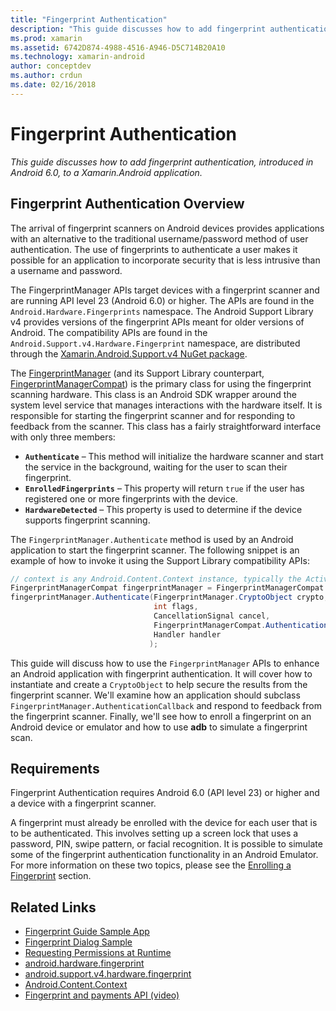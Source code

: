 ```yaml
---
title: "Fingerprint Authentication"
description: "This guide discusses how to add fingerprint authentication, introduced in Android 6.0, to a Xamarin.Android application."
ms.prod: xamarin
ms.assetid: 6742D874-4988-4516-A946-D5C714B20A10
ms.technology: xamarin-android
author: conceptdev
ms.author: crdun
ms.date: 02/16/2018
---
```


# Fingerprint Authentication

_This guide discusses how to add fingerprint authentication, introduced in Android 6.0, to a Xamarin.Android application._


## Fingerprint Authentication Overview

The arrival of fingerprint scanners on Android devices provides applications with an alternative to the traditional username/password method of user authentication. The use of fingerprints to authenticate a user makes it possible for an application to incorporate security that is less intrusive than a username and password.

The FingerprintManager APIs target devices with a fingerprint scanner and are running API level 23 (Android 6.0) or higher. The APIs are found in the `Android.Hardware.Fingerprints` namespace. The Android Support Library v4 provides versions of the fingerprint APIs meant for older versions of Android. The compatibility APIs are found in the `Android.Support.v4.Hardware.Fingerprint` namespace, are distributed through the [Xamarin.Android.Support.v4 NuGet package](https://www.nuget.org/packages/Xamarin.Android.Support.v4/).

The [FingerprintManager](http://developer.android.com/reference/android/hardware/fingerprint/FingerprintManager.html) (and its Support Library counterpart, [FingerprintManagerCompat](http://developer.android.com/reference/android/support/v4/hardware/fingerprint/FingerprintManagerCompat.html)) is the primary class for using the fingerprint scanning hardware. This class is an Android SDK wrapper around the system level service that manages interactions with the hardware itself. It is responsible for starting the fingerprint scanner and for responding to feedback from the scanner. This class has a fairly straightforward interface with only three members:

* **`Authenticate`** &ndash; This method will initialize the hardware scanner and start the service in the background, waiting for the user to scan their fingerprint.
* **`EnrolledFingerprints`** &ndash; This property will return `true` if the user has registered one or more fingerprints with the device.
* **`HardwareDetected`** &ndash; This property is used to determine if the device supports fingerprint scanning.

The `FingerprintManager.Authenticate` method is used by an Android application to start the fingerprint scanner. The following snippet is an example of how to invoke it using the Support Library compatibility APIs:

```csharp
// context is any Android.Content.Context instance, typically the Activity 
FingerprintManagerCompat fingerprintManager = FingerprintManagerCompat.From(context);
fingerprintManager.Authenticate(FingerprintManager.CryptoObject crypto,
                                int flags,
                                CancellationSignal cancel,
                                FingerprintManagerCompat.AuthenticationCallback callback,
                                Handler handler
                               );
```

This guide will discuss how to use the `FingerprintManager` APIs to enhance an Android application with fingerprint authentication. It will cover how to instantiate and create a `CryptoObject` to help secure the results from the fingerprint scanner. We'll examine how an application should subclass `FingerprintManager.AuthenticationCallback` and respond to feedback from the fingerprint scanner. Finally, we'll see how to enroll a fingerprint on an Android device or emulator and how to use **adb** to simulate a fingerprint scan.

## Requirements

Fingerprint Authentication requires Android 6.0 (API level 23) or higher and a device with a fingerprint scanner. 

A fingerprint must already be enrolled with the device for each user that is to be authenticated. This involves setting up a screen lock that uses a password, PIN, swipe pattern, or facial recognition. It is possible to simulate some of the fingerprint authentication functionality in an Android Emulator.  For more information on these two topics, please see the [Enrolling a Fingerprint](enrolling-fingerprint.md) section. 






## Related Links

- [Fingerprint Guide Sample App](https://developer.xamarin.com/samples/monodroid/FingerprintGuide/)
- [Fingerprint Dialog Sample](https://developer.xamarin.com/samples/monodroid/android-m/FingerprintDialog/)
- [Requesting Permissions at Runtime](http://developer.android.com/training/permissions/requesting.html)
- [android.hardware.fingerprint](http://developer.android.com/reference/android/hardware/fingerprint/package-summary.html)
- [android.support.v4.hardware.fingerprint](http://developer.android.com/reference/android/support/v4/hardware/fingerprint/package-summary.html)
- [Android.Content.Context](https://developer.xamarin.com/api/type/Android.Content.Context/)
- [Fingerprint and payments API (video)](https://youtu.be/VOn7VrTRlA4)
